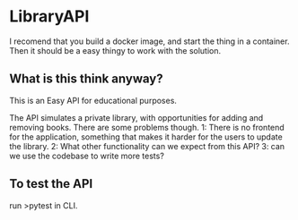 # LibraryAPI

I recomend that you build a docker image, and start the thing in a container. Then it should be a easy thingy to work with the solution.

## What is this think anyway?

This is an Easy API for educational purposes.

The API simulates a private library, with opportunities for adding and removing books.
There are some problems though.
1: There is no frontend for the application, something that makes it harder for the users to update the library.
2: What other functionality can we expect from this API?
3: can we use the codebase to write more tests?

## To test the API

run >pytest in CLI.
